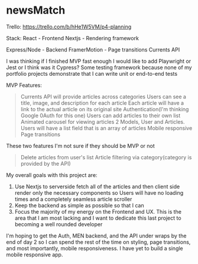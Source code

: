 # newsMatch

Trello:
https://trello.com/b/hHe1W5VM/p4-planning


Stack:
React        - Frontend
Nextjs       - Rendering framework

Express/Node - Backend
FramerMotion - Page transitions
Currents API



I was thinking if I finished MVP fast enough I would like to add Playwright or Jest or I think was it Cypress?
Some testing framework because none of my portfolio projects demonstrate that I can write unit or end-to-end tests




MVP Features:
>Currents API will provide articles across categories
>Users can see a title, image, and description for each article
>Each article will have a link to the actual article on its original site
>Authentication(I'm thinking Google 0Auth for this one)
>Users can add articles to their own list
>Animated carousel for viewing articles
>2 Models, User and Articles. Users will have a list field that is an array of articles
>Mobile responsive
>Page transitions


These two features I'm not sure if they should be MVP or not
>Delete articles from user's list
>Article filtering via category(category is provided by the API)



My overall goals with this project are: 
1. Use Nextjs to serverside fetch all of the articles and then client side render only the necessary components so Users will have no loading times and a completely seamless article scroller
2. Keep the backend as simple as possible so that I can
3. Focus the majority of my energy on the Frontend and UX. This is the area that I am most lacking and I want to dedicate this last project to becoming a well rounded developer

I'm hoping to get the Auth, MEN backend, and the API under wraps by the end of day 2 so I can spend the rest of the time on styling, page transitions, and most importantly, mobile responsiveness. I have yet to build a single mobile responsive app.